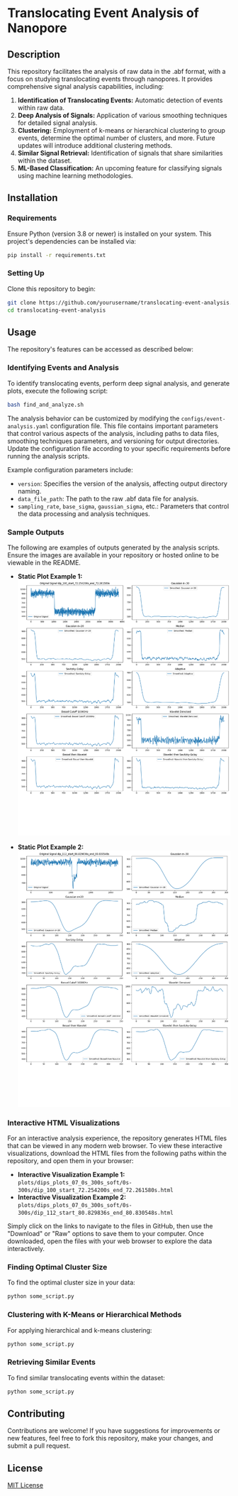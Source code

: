 
# Translocating Event Analysis of Nanopore

## Description

This repository facilitates the analysis of raw data in the .abf format, with a focus on studying translocating events through nanopores. It provides comprehensive signal analysis capabilities, including:

1. **Identification of Translocating Events:** Automatic detection of events within raw data.
2. **Deep Analysis of Signals:** Application of various smoothing techniques for detailed signal analysis.
3. **Clustering:** Employment of k-means or hierarchical clustering to group events, determine the optimal number of clusters, and more. Future updates will introduce additional clustering methods.
4. **Similar Signal Retrieval:** Identification of signals that share similarities within the dataset.
5. **ML-Based Classification:** An upcoming feature for classifying signals using machine learning methodologies.

## Installation

### Requirements

Ensure Python (version 3.8 or newer) is installed on your system. This project's dependencies can be installed via:

```sh
pip install -r requirements.txt
```

### Setting Up

Clone this repository to begin:

```sh
git clone https://github.com/yourusername/translocating-event-analysis.git
cd translocating-event-analysis
```

## Usage

The repository's features can be accessed as described below:

### Identifying Events and Analysis

To identify translocating events, perform deep signal analysis, and generate plots, execute the following script:

```sh
bash find_and_analyze.sh
```

The analysis behavior can be customized by modifying the `configs/event-analysis.yaml` configuration file. This file contains important parameters that control various aspects of the analysis, including paths to data files, smoothing techniques parameters, and versioning for output directories. Update the configuration file according to your specific requirements before running the analysis scripts.

Example configuration parameters include:

- `version`: Specifies the version of the analysis, affecting output directory naming.
- `data_file_path`: The path to the raw .abf data file for analysis.
- `sampling_rate`, `base_sigma`, `gaussian_sigma`, etc.: Parameters that control the data processing and analysis techniques.

### Sample Outputs

The following are examples of outputs generated by the analysis scripts. Ensure the images are available in your repository or hosted online to be viewable in the README.

- **Static Plot Example 1:**  
  ![Static Plot Example 1](plots/signal_feature_analysis_07_00s_300s_soft/dip_100_start_72.254200s_end_72.261580s.png)
  
- **Static Plot Example 2:**  
  ![Static Plot Example 2](plots/signal_feature_analysis_07_00s_300s_soft/dip_112_start_80.829836s_end_80.830548s.png)

### Interactive HTML Visualizations

For an interactive analysis experience, the repository generates HTML files that can be viewed in any modern web browser. To view these interactive visualizations, download the HTML files from the following paths within the repository, and open them in your browser:

- **Interactive Visualization Example 1:** `plots/dips_plots_07_0s_300s_soft/0s-300s/dip_100_start_72.254200s_end_72.261580s.html`
- **Interactive Visualization Example 2:** `plots/dips_plots_07_0s_300s_soft/0s-300s/dip_112_start_80.829836s_end_80.830548s.html`

Simply click on the links to navigate to the files in GitHub, then use the "Download" or "Raw" options to save them to your computer. Once downloaded, open the files with your web browser to explore the data interactively.


### Finding Optimal Cluster Size

To find the optimal cluster size in your data:

```sh
python some_script.py
```

### Clustering with K-Means or Hierarchical Methods

For applying hierarchical and k-means clustering:

```sh
python some_script.py
```

### Retrieving Similar Events

To find similar translocating events within the dataset:

```sh
python some_script.py
```

## Contributing

Contributions are welcome! If you have suggestions for improvements or new features, feel free to fork this repository, make your changes, and submit a pull request.

## License

[MIT License](LICENSE.txt)
